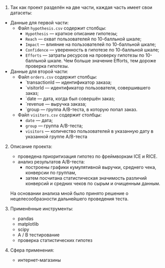 1. Так как проект разделён на две части, каждая часть имеет свои датасеты:
  - Данные для первой части: 
      - Файл `hypothesis.csv` содержит столбцы:
          - `Hypothesis` — краткое описание гипотезы;
          - `Reach` — охват пользователей по 10-балльной шкале;
          - `Impact` — влияние на пользователей по 10-балльной шкале;
          - `Confidence` — уверенность в гипотезе по 10-балльной шкале;
          - `Efforts` — затраты ресурсов на проверку гипотезы по 10-балльной шкале. Чем больше значение Efforts, тем дороже проверка гипотезы.
  - Данные для второй части:
    - Файл `orders.csv` содержит столбцы:
        - `transactionId — идентификатор заказа;
        - `visitorId — идентификатор пользователя, совершившего заказ;
        - `date — дата, когда был совершён заказ;
        - `revenue — выручка заказа;
        - `group — группа A/B-теста, в которую попал заказ.
    - Файл `visitors.csv` содержит столбцы:
        - `date` — дата;
        - `group` — группа A/B-теста;
        - `visitors` — количество пользователей в указанную дату в указанной группе A/B-теста


2. Описание проекта: 
    - проведена приоритизация гипотез по фреймворкам ICE и RICE. 
    - анализ результатов A/B-теста:
        - построены графики кумулятивной выручки, среднего чека, конверсии по группам, 
        - затем посчитана статистическая значимость различий конверсий и средних чеков по сырым и очищенным данным. 
        
    На основании анализа мной было принято решение о нецелесообразности дальнейшего проведения теста.
3. Применённые инструменты:
    - pandas
    - matplotlib
    - scipy
    - A / B тестирование
    - проверка статистических гипотез

4. Сфера применения:
    - интернет-магазины

